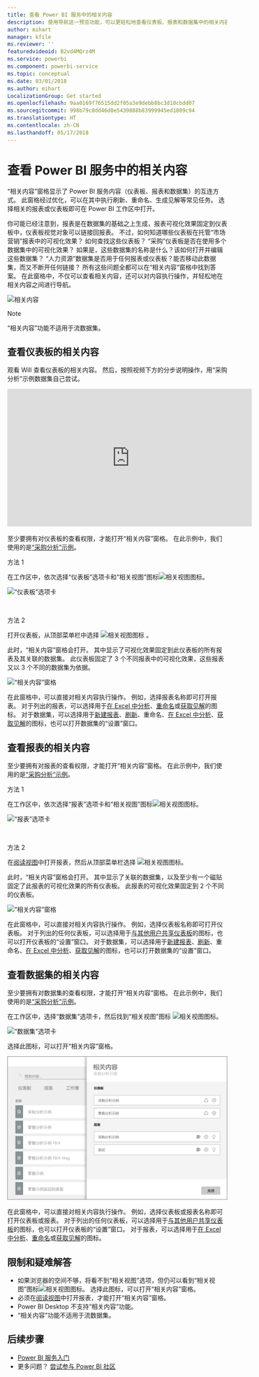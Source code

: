 ```yaml
---
title: 查看 Power BI 服务中的相关内容
description: 使用导航这一预览功能，可以更轻松地查看仪表板、报表和数据集中的相关内容
author: mihart
manager: kfile
ms.reviewer: ''
featuredvideoid: B2vd4MQrz4M
ms.service: powerbi
ms.component: powerbi-service
ms.topic: conceptual
ms.date: 03/01/2018
ms.author: mihart
LocalizationGroup: Get started
ms.openlocfilehash: 9aa0169f76515dd2f05a3e9debb8bc3d10cbdd07
ms.sourcegitcommit: 998b79c0dd46d0e5439888b83999945ed1809c94
ms.translationtype: HT
ms.contentlocale: zh-CN
ms.lasthandoff: 05/17/2018
---
```

# <a name="view-related-content-in-power-bi-service"></a>查看 Power BI 服务中的相关内容
“相关内容”窗格显示了 Power BI 服务内容（仪表板、报表和数据集）的互连方式。  此窗格经过优化，可以在其中执行刷新、重命名、生成见解等常见任务。 选择相关的报表或仪表板即可在 Power BI 工作区中打开。   

你可能已经注意到，报表是在数据集的基础之上生成，报表可视化效果固定到仪表板中，仪表板视觉对象可以链接回报表。 不过，如何知道哪些仪表板在托管“市场营销”报表中的可视化效果？ 如何查找这些仪表板？ “采购”仪表板是否在使用多个数据集中的可视化效果？ 如果是，这些数据集的名称是什么？该如何打开并编辑这些数据集？ “人力资源”数据集是否用于任何报表或仪表板？能否移动此数据集，而又不断开任何链接？ 所有这些问题全都可以在“相关内容”窗格中找到答案。  在此窗格中，不仅可以查看相关内容，还可以对内容执行操作，并轻松地在相关内容之间进行导航。

![相关内容](media/service-related-content/power-bi-view-related-dashboard-new.png)

> [!NOTE]
> “相关内容”功能不适用于流数据集。
> 
> 

## <a name="view-related-content-for-a-dashboard"></a>查看仪表板的相关内容
观看 Will 查看仪表板的相关内容。 然后，按照视频下方的分步说明操作，用“采购分析”示例数据集自己尝试。

<iframe width="560" height="315" src="https://www.youtube.com/embed/B2vd4MQrz4M#t=3m05s" frameborder="0" allowfullscreen></iframe>


至少要拥有对仪表板的查看权限，才能打开“相关内容”窗格。 在此示例中，我们使用的是[“采购分析”示例](sample-procurement.md)。

方法 1

在工作区中，依次选择“仪表板”选项卡和“相关视图”图标![相关视图图标](media/service-related-content/power-bi-view-related-icon-new.png)。

![“仪表板”选项卡](media/service-related-content/power-bi-view-related-dash-newer.png)

<br>

方法 2

打开仪表板，从顶部菜单栏中选择   ![相关视图图标](media/service-related-content/power-bi-view-related-new.png) 。

此时，“相关内容”窗格会打开。 其中显示了可视化效果固定到此仪表板的所有报表及其关联的数据集。 此仪表板固定了 3 个不同报表中的可视化效果，这些报表又以 3 个不同的数据集为依据。

![“相关内容”窗格](media/service-related-content/power-bi-view-related-dashboard-new.png)

在此窗格中，可以直接对相关内容执行操作。  例如，选择报表名称即可打开报表。  对于列出的报表，可以选择用于[在 Excel 中分析](service-analyze-in-excel.md)、[重命名](service-rename.md)或[获取见解](service-insights.md)的图标。 对于数据集，可以选择用于[新建报表](service-report-create-new.md)、[刷新](refresh-data.md)、重命名、[在 Excel 中分析](service-analyze-in-excel.md)、[获取见解](service-insights.md)的图标，也可以打开数据集的“设置”窗口。  

## <a name="view-related-content-for-a-report"></a>查看报表的相关内容
至少要拥有对报表的查看权限，才能打开“相关内容”窗格。 在此示例中，我们使用的是[“采购分析”示例](sample-procurement.md)。

方法 1

在工作区中，依次选择“报表”选项卡和“相关视图”图标![相关视图图标](media/service-related-content/power-bi-view-related-icon-new.png)。

![“报表”选项卡](media/service-related-content/power-bi-view-related-report-newer.png)

<br>

方法 2

在[阅读视图](service-reading-view-and-editing-view.md)中打开报表，然后从顶部菜单栏选择 ![相关视图图标](media/service-related-content/power-bi-view-related-new.png)。

此时，“相关内容”窗格会打开。 其中显示了关联的数据集，以及至少有一个磁贴固定了此报表的可视化效果的所有仪表板。 此报表的可视化效果固定到 2 个不同的仪表板。

![“相关内容”窗格](media/service-related-content/power-bi-view-related-report.png)

在此窗格中，可以直接对相关内容执行操作。  例如，选择仪表板名称即可打开仪表板。  对于列出的任何仪表板，可以选择用于[与其他用户共享仪表板](service-share-dashboards.md)的图标，也可以打开仪表板的“设置”窗口。 对于数据集，可以选择用于[新建报表](service-report-create-new.md)、[刷新](refresh-data.md)、重命名、[在 Excel 中分析](service-analyze-in-excel.md)、[获取见解](service-insights.md)的图标，也可以打开数据集的“设置”窗口。  

## <a name="view-related-content-for-a-dataset"></a>查看数据集的相关内容
至少要拥有对数据集的查看权限，才能打开“相关内容”窗格。 在此示例中，我们使用的是[“采购分析”示例](sample-procurement.md)。

在工作区中，选择“数据集”选项卡，然后找到“相关视图”图标 ![相关视图图标](media/service-related-content/power-bi-view-related-icon-new.png)。

![“数据集”选项卡](media/service-related-content/power-bi-view-related-dataset-newer.png)

选择此图标，可以打开“相关内容”窗格。

![](media/service-related-content/power-bi-datasets.png)

在此窗格中，可以直接对相关内容执行操作。  例如，选择仪表板或报表名称即可打开仪表板或报表。  对于列出的任何仪表板，可以选择用于[与其他用户共享仪表板](service-share-dashboards.md)的图标，也可以打开仪表板的“设置”窗口。 对于报表，可以选择用于[在 Excel 中分析](service-analyze-in-excel.md)、[重命名](service-rename.md)或[获取见解](service-insights.md)的图标。  

## <a name="limitations-and-troubleshooting"></a>限制和疑难解答
* 如果浏览器的空间不够，将看不到“相关视图”选项，但仍可以看到“相关视图”图标![相关视图图标](media/service-related-content/power-bi-view-related-icon-new.png)。 选择此图标，可以打开“相关内容”窗格。
* 必须在[阅读视图](service-reading-view-and-editing-view.md)中打开报表，才能打开“相关内容”窗格。
* Power BI Desktop 不支持“相关内容”功能。
* “相关内容”功能不适用于流数据集。

## <a name="next-steps"></a>后续步骤
* [Power BI 服务入门](service-get-started.md)
* 更多问题？ [尝试参与 Power BI 社区](http://community.powerbi.com/)

